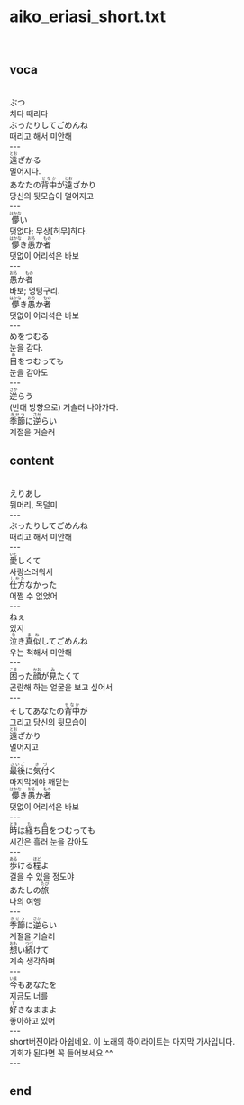 <h1>aiko_eriasi_short.txt</h1><br>
<h2>voca</h2><br>
ぶつ<br>
치다 때리다<br>
ぶったりしてごめんね<br>
때리고 해서 미안해<br>
---<br>
<Ruby>遠</rb><rt>とお</rt></Ruby>ざかる<br>
멀어지다.<br>
あなたの<Ruby>背中<rt>せなか</rt></Ruby>が<Ruby>遠</rb><rt>とお</rt></Ruby>ざかり<br>
당신의 뒷모습이 멀어지고<br>
---<br>
<Ruby>儚</rb><rt>はかな</rt></Ruby>い<br>
덧없다; 무상[허무]하다.<br>
<Ruby>儚</rb><rt>はかな</rt></Ruby>き<Ruby>愚</rb><rt>おろ</rt></Ruby>か<Ruby>者<rt>もの</rt></Ruby><br>
덧없이 어리석은 바보<br>
---<br>
<Ruby>愚</rb><rt>おろ</rt></Ruby>か<Ruby>者<rt>もの</rt></Ruby><br>
바보; 멍텅구리.<br>
<Ruby>儚</rb><rt>はかな</rt></Ruby>き<Ruby>愚</rb><rt>おろ</rt></Ruby>か<Ruby>者<rt>もの</rt></Ruby><br>
덧없이 어리석은 바보<br>
---<br>
めをつむる<br>
눈을 감다.<br>
<Ruby>目<rt>め</rt></Ruby>をつむっても<br>
눈을 감아도<br>
---<br>
<Ruby>逆</rb><rt>さか</rt></Ruby>らう<br>
(반대 방향으로) 거슬러 나아가다.<br>
<Ruby>季節<rt>きせつ</rt></Ruby>に<Ruby>逆</rb><rt>さか</rt></Ruby>らい<br>
계절을 거슬러<br>
<h2>content</h2><br>
えりあし<br>
뒷머리, 목덜미<br>
---<br>
ぶったりしてごめんね<br>
때리고 해서 미안해<br>
---<br>
<Ruby>愛</rb><rt>いと</rt></Ruby>しくて<br>
사랑스러워서<br>
<Ruby>仕方<rt>しかた</rt></Ruby>なかった<br>
어쩔 수 없었어<br>
---<br>
ねぇ<br>
있지<br>
<Ruby>泣</rb><rt>な</rt></Ruby>き<Ruby>真似<rt>まね</rt></Ruby>してごめんね<br>
우는 척해서 미안해<br>
---<br>
<Ruby>困</rb><rt>こま</rt></Ruby>った<Ruby>顔<rt>かお</rt></Ruby>が<Ruby>見<rt>み</rt></Ruby>たくて<br>
곤란해 하는 얼굴을 보고 싶어서<br>
---<br>
そしてあなたの<Ruby>背中<rt>せなか</rt></Ruby>が<br>
그리고 당신의 뒷모습이<br>
<Ruby>遠</rb><rt>とお</rt></Ruby>ざかり<br>
멀어지고<br>
---<br>
<Ruby>最後<rt>さいご</rt></Ruby>に<Ruby>気付</rb><rt>きづ</rt></Ruby>く<br>
마지막에야 깨닫는<br>
<Ruby>儚</rb><rt>はかな</rt></Ruby>き<Ruby>愚</rb><rt>おろ</rt></Ruby>か<Ruby>者<rt>もの</rt></Ruby><br>
덧없이 어리석은 바보<br>
---<br>
<Ruby>時<rt>とき</rt></Ruby>は<Ruby>経</rb><rt>た</rt></Ruby>ち<Ruby>目<rt>め</rt></Ruby>をつむっても<br>
시간은 흘러 눈을 감아도<br>
---<br>
<Ruby>歩</rb><rt>ある</rt></Ruby>ける<Ruby>程<rt>ほど</rt></Ruby>よ<br>
걸을 수 있을 정도야<br>
あたしの<Ruby>旅<rt>たび</rt></Ruby><br>
나의 여행<br>
---<br>
<Ruby>季節<rt>きせつ</rt></Ruby>に<Ruby>逆</rb><rt>さか</rt></Ruby>らい<br>
계절을 거슬러<br>
<Ruby>想</rb><rt>おも</rt></Ruby>い<Ruby>続</rb><rt>つづ</rt></Ruby>けて<br>
계속 생각하며<br>
---<br>
<Ruby>今<rt>いま</rt></Ruby>もあなたを<br>
지금도 너를<br>
<Ruby>好</rb><rt>す</rt></Ruby>きなままよ<br>
좋아하고 있어<br>
---<br>
short버전이라 아쉽네요. 이 노래의 하이라이트는 마지막 가사입니다.<br>
기회가 된다면 꼭 들어보세요 ^^<br>
---<br>
<h2>end</h2><br>
